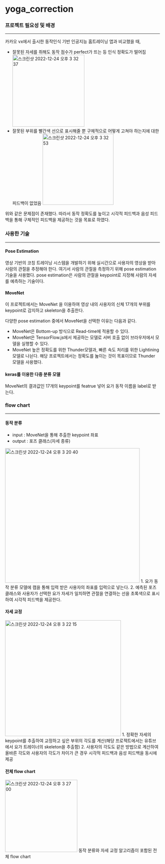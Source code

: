 # yoga_correction

### 프로젝트 필요성 및 배경 
---
카카오 vx에서 출시한 동작인식 기반 인공지능 홈트레이닝 앱과 비교했을 때,
* 잘못된 자세를 취해도 동작 점수가 perfect가 뜨는 등 인식 정확도가 떨어짐
  <img width="234" alt="스크린샷 2022-12-24 오후 3 32 37" src="https://user-images.githubusercontent.com/88534959/209424538-e1c4a4db-7526-4917-9de5-aaf77be997e3.png">
* 잘못된 부위를 빨간색 선으로 표시해줄 뿐 구체적으로 어떻게 고쳐야 하는지에 대한 피드백이 없었음
  <img width="231" alt="스크린샷 2022-12-24 오후 3 32 53" src="https://user-images.githubusercontent.com/88534959/209424546-faa9a159-c8d7-40ce-807b-0ae082e46169.png">

위와 같은 문제점이 존재했다.
따라서 동작 정확도를 높이고 시각적 피드백과 음성 피드백을 통해 구체적인 피드백을 제공하는 것을 목표로 하였다.

### 사용한 기술
---
#### Pose Estimation
영상 기반의 코칭 트레이닝 시스템을 개발하기 위해 실시간으로 사용자의 영상을 받아 사람의 관절을 추정해야 한다.
여기서 사람의 관절을 측정하기 위해 pose estimation 기술을 사용했다.
pose estimation은 사람의 관절을 keypoint로 지정해 사람의 자세를 예측하는 기술이다.

#### MoveNet
이 프로젝트에서는 MoveNet 을 이용하여 영상 내의 사용자의 신체 17개의 부위를 keypoint로 감지하고 skeleton을 추출한다.

다양한 pose estimation 중에서 MoveNet을 선택한 이유는 다음과 같다.
* MoveNet은 Bottom-up 방식으로 Read-time에 적용할 수 있다.
* MoveNet은 TensorFlow.js에서 제공하는 모델로 서버 호출 없이 브라우저에서 모델을 실행할 수 있다.
* MoveNet 높은 정확도를 위한 Thunder모델과, 빠른 속도 처리를 위한 Lightining모델로 나뉜다.
  해당 프로젝트에서는 정확도를 놆이는 것이 목표이므로 Thunder 모델을 사용했다.

#### keras를 이용한 다중 분류 모델
MoveNet의 결과값인 17개의 keypoint를 featrue 넣어 요가 동작 이름을 label로 받는다.

### flow chart
---
#### 동작 분류
* input : MoveNet을 통해 추출한 keypoint 좌표
* output : 포즈 클래스(자세 종류)
<img width="438" alt="스크린샷 2022-12-24 오후 3 20 40" src="https://user-images.githubusercontent.com/88534959/209424194-eaf78f0b-7cef-4a2f-bb49-2275a292f149.png">
1. 요가 동작 분류 모델에 캠을 통해 입력 받은 사용자의 좌표를 입력으로 넣는다.
2. 예측된 포즈 클래스와 사용자가 선택한 요가 자세가 일치하면 관절을 연결하는 선을 초록색으로 표시하여 시각적 피드백을 제공한다.

#### 자세 교정
<img width="377" alt="스크린샷 2022-12-24 오후 3 22 15" src="https://user-images.githubusercontent.com/88534959/209424225-651d7f2c-07ac-473f-9c4d-862ecd41b949.png">
1. 정확한 자세의 keypoint를 추출하여 교정하고 싶은 부위의 각도를 계산(해당 프로젝트에서는 유튜브에서 요가 트레이너의 skeleton을 추출함)
2. 사용자의 각도도 같은 방법으로 계산하여 올바른 각도와 사용자의 각도가 차이가 큰 경우 시각적 피드백과 음성 피드백을 동시에 제공

#### 전체 flow chart
<img width="235" alt="스크린샷 2022-12-24 오후 3 27 00" src="https://user-images.githubusercontent.com/88534959/209424419-63494378-5989-42b0-b277-fe3308456491.png">
동작 분류와 자세 교정 알고리즘이 포함된 전체 flow chart

